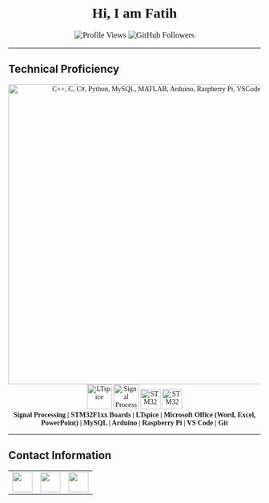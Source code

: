 <h1 align="center" style="font-family: 'Times New Roman', serif; font-weight: bold;">Hi, I am Fatih</h1>

<p align="center" style="font-family: 'Times New Roman', serif; font-size: 16px;">
  <img src="https://komarev.com/ghpvc/?username=mfatihg&label=Profile%20views&color=2C3E50&style=flat" alt="Profile Views">
  <img src="https://img.shields.io/github/followers/mfatihg?label=Followers&style=social" alt="GitHub Followers">
</p>

---

## **Technical Proficiency**
<p align="center" style="font-family: 'Times New Roman', serif; font-size: 14px;">
  <img src="https://skillicons.dev/icons?i=cpp,c,cs,python,mysql,matlab,arduino,raspberrypi,vscode,git" width="600" alt="C++, C, C#, Python, MySQL, MATLAB, Arduino, Raspberry Pi, VSCode, Git">
  <br>

  <!-- LTspice -->
  <img src="https://i.redd.it/x6gnx2y78vy51.png" width="50" alt="LTspice">

  <!-- Signal Processing -->
  <img src="https://altair.com/images/default-source/resource-images/signalprocessingebook_1200x628-jpg.jpg?sfvrsn=ece8618c_0" height="50" width="50" alt="Signal Processing">

  <!-- STM32 -->
  <img src="https://wiki.st.com/stm32mpu/nsfr_img_auth.php/archive/c/c5/20211105095744%21ST_logo.png" height="40" alt="STM32">

  <!-- Microsoft Office -->
  <img src="https://pomme-z.be/wp-content/uploads/2024/05/microsoft-365-logo.jpg" height="40" alt="STM32">

  <br>
  <b>Signal Processing | STM32F1xx Boards | LTspice | Microsoft Office (Word, Excel, PowerPoint) | MySQL | Arduino | Raspberry Pi | VS Code | Git</b>
</p>

---

## **Contact Information**
<table align="center">
  <tr>
    <td align="center">
      <a href="https://linkedin.com/in/mfatihg">
        <img src="https://img.shields.io/badge/LinkedIn-0A66C2.svg?&style=for-the-badge&logo=linkedin&logoColor=white" height="40">
      </a>
    </td>
    <td align="center">
      <a href="mailto:fatihgogus3@gmail.com">
        <img src="https://img.shields.io/badge/Gmail-D14836?style=for-the-badge&logo=gmail&logoColor=white" height="40">
      </a>
    </td>
    <td align="center">
      <a href="https://youtube.com/c/MehmetFatihGöğüş">
        <img src="https://img.shields.io/badge/YouTube-FF0000?style=for-the-badge&logo=youtube&logoColor=white" height="40">
      </a>
    </td>
  </tr>
</table>
